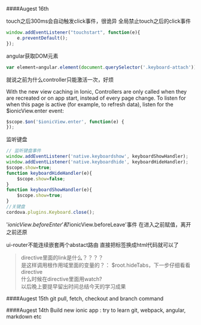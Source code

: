 
####Augest 16th

touch之后300ms会自动触发click事件，很诡异
全局禁止touch之后的click事件  
``` javascript
window.addEventListener("touchstart", function(e){
    e.preventDefault();
});
```  

angular获取DOM元素
``` javascript
var element=angular.element(document.querySelector('.keyboard-attach'))[0];
```  

就说之前为什么controller只能激活一次，好烦

With the new view caching in Ionic, Controllers are only called
when they are recreated or on app start, instead of every page change.
To listen for when this page is active (for example, to refresh data),
listen for the $ionicView.enter event:
``` javascript
$scope.$on('$ionicView.enter', function(e) {
});
```  

监听键盘
``` javascript
// 监听键盘事件
window.addEventListener('native.keyboardshow', keyboardShowHandler);
window.addEventListener('native.keyboardhide', keyboardHideHandler);
$scope.show=true;
function keyboardHideHandler(e){
    $scope.show=false;
}
function keyboardShowHandler(e){
    $scope.show=true;
}
//关键盘
cordova.plugins.Keyboard.close();
```  

'$ionicView.beforeEnter'和'$ionicView.beforeLeave'事件
在进入之前赋值，离开之前还原  

ui-router不能连续嵌套两个abstact路由
直接把<ion-nav-view>标签换成html代码就可以了  

>directive里面的link是什么？？？？  
>是这样调用根作用域里面的变量的？：  $root.hideTabs，下一步仔细看看directive  
>什么时候在directive里面用watch?  
>以后晚上要提早留出时间总结今天的学习成果  


####Augest 15th 
git pull, fetch, checkout and branch command

####Augest 14th
Build new ionic app : try to learn git, webpack, angular, markdown etc

